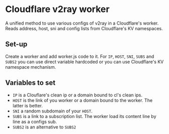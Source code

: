 # Cloudflare v2ray worker
A unified method to use various configs of v2ray in a Cloudflare's worker.
Reads address, host, sni and config lists from Cloudflare's KV namespaces.

Set-up
------
Create a worker and add worker.js code to it. For `IP`, `HOST`, `SNI`, `SUBS` and `SUBS2` you can use direct variable hardcoded or you can use Cloudflare's KV namespace mechanism.

Variables to set
---------------------------------------
- `IP` is a Clouflare's clean ip or a domain bound to cl's clean ips.
- `HOST` is the link of you worker or a domain bound to the worker. The latter is better.
- `SNI` a random subdomain of your `HOST`.
- `SUBS` is a link to a subscription list. The worker load its content line by line as a configs sub.
- `SUBS2` is an alternative to `SUBS2`



